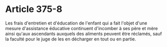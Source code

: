 # Article 375-8

Les frais d'entretien et d'éducation de l'enfant qui a fait l'objet d'une mesure d'assistance éducative continuent d'incomber à ses père et mère ainsi qu'aux ascendants auxquels des aliments peuvent être réclamés, sauf la faculté pour le juge de les en décharger en tout ou en partie.
